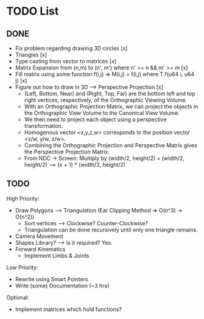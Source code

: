 # TODO List

## DONE
- Fix problem regarding drawing 3D circles [x]
- Triangles [x]
- Type casting from vector to matrices [x]
- Matrix Expansion from (n,m) to (n', m') where n' >= n && m' >= m [x]
- Fill matrix using some function f(i,j) => M(i,j) = f(i,j) where T f(u64 i, u64 j) [x]
- Figure out how to draw in 3D --> Perspective Projection [x]
    - (Left, Bottom, Near) and (Right, Top, Far) are the bottom left and top right vertices, respectively, of the Orthographic Viewing Volume.
    - With an Orthographic Projection Matrix, we can project the objects in the Orthographic View Volume to the Canonical View Volume.
    - We then need to project each object using a perspective transformation.
    - Homogenous vector <x,y,z,w> corresponds to the position vector <x/w, y/w, z/w>.
    - Combining the Orthographic Projection and Perspective Matrix gives the Perspective Projection Matrix.
    - From NDC -> Screen: Multiply by (width/2, height/2) + (width/2, height/2) --> (x + 1) * (width/2, height/2)

## TODO
High Priority:
- Draw Polygons --> Triangulation (Ear Clipping Method => O(n^3) -> O(n^2))
    - Sort vertices --> Clockwise? Counter-Clockwise?
    - Triangulation can be done recursively until only one triangle remains.
- Camera Movement
- Shapes Library? --> Is it required? Yes.
- Forward Kinematics
    - Implement Limbs & Joints

Low Priority:
- Rewrite using Smart Pointers
- Write (some) Documentation (~3 hrs)

Optional: 
- Implement matrices which hold functions?
